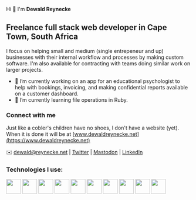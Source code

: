 Hi 👋  I'm **Dewald Reynecke**

## Freelance full stack web developer in Cape Town, South Africa

I focus on helping small and medium (single entrepeneur and up) businesses with their internal workflow and processes by making custom software. I'm also available for contracting with teams doing similar work on larger projects.

- 🔭 I’m currently working on an app for an educational psychologist to help with bookings, invoicing, and making confidential reports available on a customer dashboard.
- 🌱 I’m currently learning file operations in Ruby.

### Connect with me

Just like a cobler's children have no shoes, I don't have a website (yet). When it is done it will be at [www.dewaldreynecke.net](https://www.dewaldreynecke.net)

✉️ [dewald@reynecke.net](mailto:dewald@reynecke.net) | [Twitter](https://twitter.com/dewaldreynecke) | [Mastodon](https://mastodon.social/@dewaldr) | [LinkedIn](https://www.linkedin.com/in/dewaldreynecke/)

### Technologies I use:

<span><img src="https://cdn.jsdelivr.net/gh/devicons/devicon/icons/ruby/ruby-plain-wordmark.svg" height="40px" />
<img src="https://cdn.jsdelivr.net/gh/devicons/devicon/icons/rails/rails-original-wordmark.svg" height="40px" />
<img src="https://cdn.jsdelivr.net/gh/devicons/devicon/icons/javascript/javascript-original.svg" height="40px" />
<img src="https://cdn.jsdelivr.net/gh/devicons/devicon/icons/html5/html5-original-wordmark.svg" height="40px" />
<img src="https://cdn.jsdelivr.net/gh/devicons/devicon/icons/css3/css3-original-wordmark.svg" height="40px" />
<img src="https://cdn.jsdelivr.net/gh/devicons/devicon/icons/sass/sass-original.svg" height="40px" />
<img src="https://cdn.jsdelivr.net/gh/devicons/devicon/icons/postgresql/postgresql-original-wordmark.svg" height="40px" />
<img src="https://cdn.jsdelivr.net/gh/devicons/devicon/icons/webpack/webpack-plain.svg" height="40px"/>
<img src="https://cdn.jsdelivr.net/gh/devicons/devicon/icons/figma/figma-original.svg" height="40px" />
<img src="https://cdn.jsdelivr.net/gh/devicons/devicon/icons/sqlite/sqlite-original.svg" height="40px"/></span>
